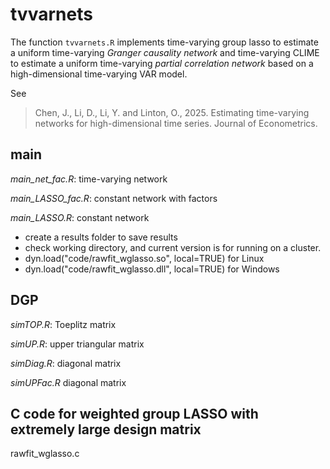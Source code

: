 # tvvarnets

The function `tvvarnets.R` implements time-varying group lasso to estimate a uniform time-varying *Granger causality network* and time-varying CLIME to estimate a uniform time-varying *partial correlation network* based on a high-dimensional time-varying VAR model. 

See

> Chen, J., Li, D., Li, Y. and Linton, O., 2025. Estimating time-varying networks for high-dimensional time series. Journal of Econometrics.

## main 
*main_net_fac.R*:		time-varying network 

*main_LASSO_fac.R*:	constant network with factors

*main_LASSO.R*: 		constant network

* create a results folder to save results
* check working directory, and current version is for running on a cluster.
* dyn.load("code/rawfit_wglasso.so", local=TRUE) for Linux
* dyn.load("code/rawfit_wglasso.dll", local=TRUE) for Windows

## DGP

*simTOP.R*: Toeplitz matrix

*simUP.R*: upper triangular matrix

*simDiag.R*: diagonal matrix

*simUPFac.R* diagonal matrix

## C code for weighted group LASSO with extremely large design matrix 

rawfit_wglasso.c
